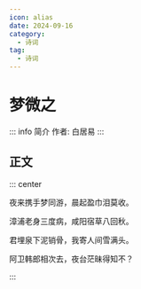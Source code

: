 ```yaml
---
icon: alias
date: 2024-09-16
category:
  - 诗词
tag:
  - 诗词
---
```


# 梦微之

<!-- more -->

::: info 简介
作者: 白居易
:::

## 正文


::: center

夜来携手梦同游，晨起盈巾泪莫收。

漳浦老身三度病，咸阳宿草八回秋。

君埋泉下泥销骨，我寄人间雪满头。

阿卫韩郎相次去，夜台茫昧得知不？

:::